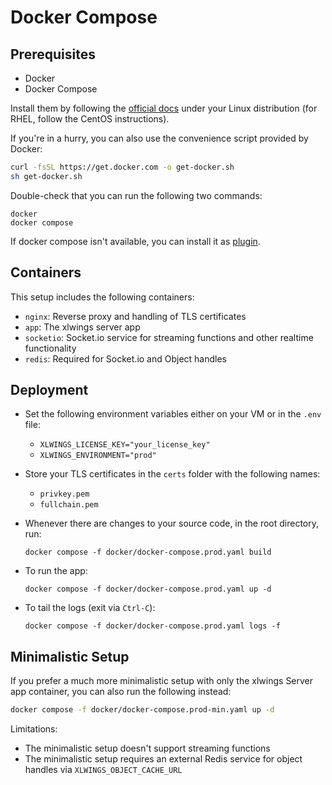 # Docker Compose

## Prerequisites

- Docker
- Docker Compose

Install them by following the [official docs](https://docs.docker.com/engine/install/#server) under your Linux distribution (for RHEL, follow the CentOS instructions).

If you're in a hurry, you can also use the convenience script provided by Docker:

```bash
curl -fsSL https://get.docker.com -o get-docker.sh
sh get-docker.sh
```

Double-check that you can run the following two commands:

```
docker
docker compose
```

If docker compose isn't available, you can install it as [plugin](https://docs.docker.com/compose/install/#scenario-two-install-the-compose-plugin).

## Containers

This setup includes the following containers:

- `nginx`: Reverse proxy and handling of TLS certificates
- `app`: The xlwings server app
- `socketio`: Socket.io service for streaming functions and other realtime functionality
- `redis`: Required for Socket.io and Object handles

## Deployment

- Set the following environment variables either on your VM or in the `.env` file:

  - `XLWINGS_LICENSE_KEY="your_license_key"`
  - `XLWINGS_ENVIRONMENT="prod"`

- Store your TLS certificates in the `certs` folder with the following names:

  - `privkey.pem`
  - `fullchain.pem`

- Whenever there are changes to your source code, in the root directory, run:

  ```
  docker compose -f docker/docker-compose.prod.yaml build
  ```

- To run the app:

  ```
  docker compose -f docker/docker-compose.prod.yaml up -d
  ```

- To tail the logs (exit via `Ctrl-C`):

  ```
  docker compose -f docker/docker-compose.prod.yaml logs -f
  ```

## Minimalistic Setup

If you prefer a much more minimalistic setup with only the xlwings Server app container, you can also run the following instead:

```bash
docker compose -f docker/docker-compose.prod-min.yaml up -d
```

Limitations:

- The minimalistic setup doesn't support streaming functions
- The minimalistic setup requires an external Redis service for object handles via `XLWINGS_OBJECT_CACHE_URL`
